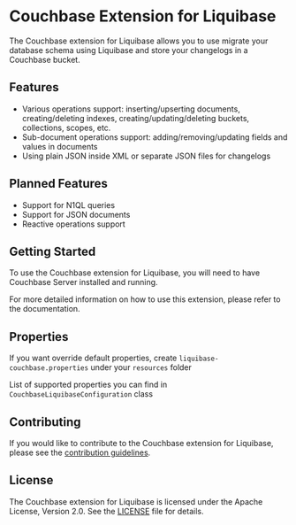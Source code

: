 # Couchbase Extension for Liquibase

The Couchbase extension for Liquibase allows you to use migrate your database schema using Liquibase and store your changelogs in a Couchbase bucket.

## Features
- Various operations support: inserting/upserting documents, creating/deleting indexes, creating/updating/deleting buckets, collections, scopes, etc.
- Sub-document operations support: adding/removing/updating fields and values in documents
- Using plain JSON inside XML or separate JSON files for changelogs

## Planned Features
- Support for N1QL queries
- Support for JSON documents
- Reactive operations support

## Getting Started
To use the Couchbase extension for Liquibase, you will need to have Couchbase Server installed and running.

For more detailed information on how to use this extension, please refer to the documentation.

## Properties

If you want override default properties, create `liquibase-couchbase.properties` under your `resources` folder

List of supported properties you can find in `CouchbaseLiquibaseConfiguration` class 

## Contributing
If you would like to contribute to the Couchbase extension for Liquibase, please see the [contribution guidelines](CONTRIBUTING.md).

## License
The Couchbase extension for Liquibase is licensed under the Apache License, Version 2.0. See the [LICENSE](LICENSE) file for details.